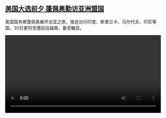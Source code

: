 <!--1603972364000-->
[美国大选前夕 蓬佩奥勤访亚洲盟国](https://www.dw.com/zh/%E7%BE%8E%E5%9B%BD%E5%A4%A7%E9%80%89%E5%89%8D%E5%A4%95%20%E8%93%AC%E4%BD%A9%E5%A5%A5%E5%8B%A4%E8%AE%BF%E4%BA%9A%E6%B4%B2%E7%9B%9F%E5%9B%BD/a-55433490)
------

<p>美国国务卿蓬佩奥展开访亚之旅，接连访问印度、斯里兰卡、马尔代夫、印尼等国，30日更将受邀前往越南，备受瞩目。</small></p><video src="https://tvdownloaddw-a.akamaihd.net/dwtv_video/flv/vdt_zh/2020/bchi201029_001_pompeo_01i_sd_sor.mp4" controls style="width:100%"></video>
